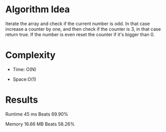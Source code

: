 # Algorithm Idea

Iterate the array and check if the current number is odd. In that case increase a counter by one, and then check if the counter is 3, in that case return true. If the number is even reset the counter if it's bigger than 0.

# Complexity

- Time: O(N)

- Space:O(1)

# Results

Runtime
45
ms
Beats
69.90%

Memory
16.66
MB
Beats
58.26%